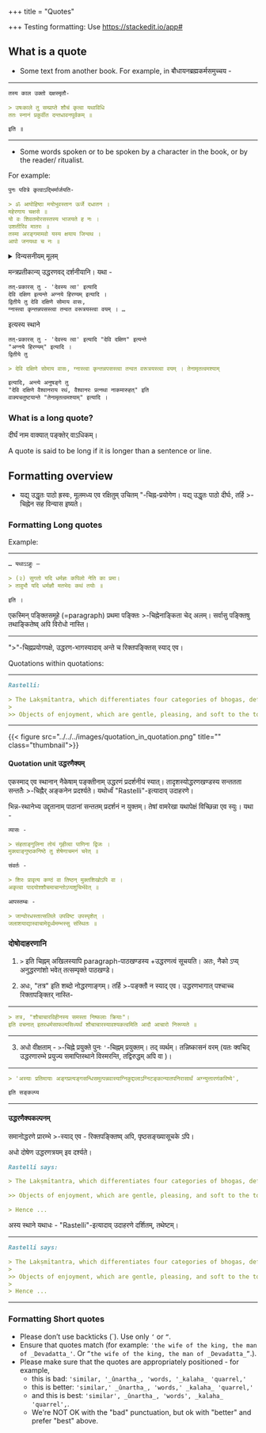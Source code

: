 +++
title = "Quotes"

+++
Testing formatting: Use https://stackedit.io/app#

## What is a quote
- Some text from another book. For example, in बौधायनब्रह्मकर्मसमुच्चय - 

__________________________
```markdown
तस्य काल उक्तो दक्षस्मृतौ-  

> उषःकाले तु सम्प्राप्ते शौचं कृत्वा यथाविधि  
ततः स्नानं प्रकुर्वीत दन्तधावनपूर्वकम् ॥ 

इति ॥  
```
__________________________

- Some words spoken or to be spoken by a character in the book, or by the reader/ ritualist.

For example:

```markdown
पुनः पवित्रे कृत्वाऽद्भिर्मार्जयति-   

> ॐ आपोहिष्ठा मयोभुवस्तान ऊर्जे दधातन ।  
महेरणाय चक्षसे ॥  
यो वः शिवतमोरसस्तस्य भाजयते ह नः ।  
उशतीरिव मातरः ॥  
तस्मा अरङ्गमामवो यस्य क्षयाय जिन्वथ ।  
आपो जनयथा च नः ॥
```

<details><summary>विन्यसनीयम् मूलम्</summary>
पुनः पवित्रे कृत्वाऽद्भिर्मार्जयति - ॐ आपोहिष्ठा मयोभुवस्तान ऊर्जे दधातन । महेरणाय चक्षसे ॥ यो वः शिवतमोरसस्तस्य भाजयते ह नः । उशतीरिव मातरः ॥ तस्मा अरङ्गमामवो यस्य क्षयाय जिन्वथ । आपो जनयथा च नः ॥
</details>


मन्त्रप्रतीकान्य् उद्धरणवद् दर्शनीयानि। यथा -

```markdown
तत्-प्रकारस् तु - 'देवस्य त्वा' इत्यादि  
देवि दक्षिण इत्यन्ते अग्नये हिरण्यम् इत्यादि ।  
द्वितीये तु देवि दक्षिणे सोमाय वासः,  
ग्नास्त्वा कृन्तन्नपसस्त्वा तन्वत वरूत्रयस्त्वा वयम् । …
```

इत्यस्य स्थाने

```markdown
तत्-प्रकारस् तु - 'देवस्य त्वा' इत्यादि "देवि दक्षिण" इत्यन्ते  
"अग्नये हिरण्यम्" इत्यादि ।  
द्वितीये तु

> देवि दक्षिणे सोमाय वासः, ग्नास्त्वा कृन्तन्नपसस्त्वा तन्वत वरूत्रयस्त्वा वयम् । तेनामृतत्वमश्याम्

इत्यादि, अन्त्ये अनुषङ्गे तु  
"देवि दक्षिणे वैश्वानराय रथं, वैश्वानरः प्रत्नथा नाकमारुहत्" इति  
वाक्यचतुष्टयान्ते "तेनामृतत्वमश्याम्" इत्यादि ।
```

### What is a long quote?
दीर्घं नाम वाक्यात् पङ्क्तेर् वाऽधिकम्।

A quote is said to be long if it is longer than a sentence or line.

## Formatting overview
- यद्य् उद्धृतः पाठो ह्रस्वः, मूलमध्य एव रक्षितुम् उचितम् "-चिह्न-प्रयोगेण। यद्य् उद्धृतः पाठो दीर्घः, तर्हि >-चिह्नेन सह विन्यास इष्यते।

### Formatting Long quotes
Example:

__________________________
```markdown
… यथाऽऽहुः —

> (२) सुगतो यदि धर्मज्ञः कपिलो नेति का प्रमा।  
> तावुभौ यदि धर्मज्ञौ मतभेदः कथं तयोः ॥ 

इति ।

```

एकस्मिन् पङ्क्तिसमूहे (=paragraph) प्रथमा पङ्क्तिः >-चिह्नेनाङ्किता चेद् अलम्। सर्वासु पङ्क्तिषु तथाङ्कितेष्व् अपि विरोधो नास्ति।
__________________________

">"-चिह्नप्रयोगपक्षे, उद्धरण-भागस्यादाव् अन्ते च रिक्तपङ्क्तिस् स्याद् एव।

Quotations within quotations:

__________________________
```markdown
Rastelli: 

> The Lakṣmītantra, which differentiates four categories of bhogas, defines sāmsparśika as follows: 
> 
>> Objects of enjoyment, which are gentle, pleasing, and soft to the touch, such as water used for washing the feet, arghya, and the throne, (all these) that satisfy the Unborn with touch are sāṃsparśikas. 
```
__________________________

{{< figure src="../../../images/quotation_in_quotation.png" title="" class="thumbnail">}}

#### Quotation unit उद्धरणैक्यम्
एकस्माद् एव स्थानान् नैकेषाम् पङ्क्तीनाम् उद्धरणं प्रदर्शनीयं स्यात्। तादृशस्योद्धरणखण्डस्य सन्ततता सन्ततैः >-चिह्नैर् अङ्कनेन प्रदर्श्यते। यथोर्ध्वं "Rastelli"-इत्यादाव् उदाहरणे। 

भिन्न-स्थानेभ्य उद्दृतानाम् पाठानां सन्ततम् प्रदर्शनं न युक्तम्। तेषां वामरेखा यथापेक्षं विच्छिन्ना एव स्युः। यथा -

```markdown
व्यासः - 

> संहताङ्गुलिना तोयं गृहीत्वा पाणिना द्विजः ।  
मुक्त्वाङ्गुष्ठकनिष्ठे तु शेषेणाचमनं चरेत् ॥  

संवर्तः -

> शिरः प्रावृत्य कण्ठं वा तिष्ठन् मुक्तशिखोऽपि वा ।  
अकृत्वा पादयोश्शौचमाचान्तोऽप्यशुचिर्भवेत् ॥

आपस्तम्बः - 

> जान्वोरधस्तात्सलिले उपविष्ट उपस्पृशेत् ।  
जलाशयाद्यास्वाचामेदूर्ध्वमम्भस्सु संस्थितः ॥ 
```

### दोषोदाहरणानि
1) `>` इति चिह्नम् अखिलस्यापि paragraph-पाठखण्डस्य +उद्धरणत्वं सूचयति। अतः, नैको ऽप्य् अनुद्धरणांशो भवेत् तत्सम्पृक्ते पाठखण्डे।

2) अधः, "तत्र" इति शब्दो नोद्धरणाङ्गम्। तर्हि >-पङ्क्तौ न स्याद् एव। उद्धरणभागात् पश्चाच्च रिक्तापङ्क्तिर् नास्ति-

__________________________
```markdown
> तत्र, "शौचाचारविहीनस्य समस्ता निष्फलाः क्रियाः"।
इति वचनात् इतरधर्मसाफल्यसिध्यर्थं शौचाचारस्यावश्यकत्वमिति आदौ आचारो निरूप्यते ॥
```
__________________________

3) अधो वीक्षताम् - `>`-चिह्ने प्रयुक्ते पुनः `'`-चिह्नम् प्रयुक्तम्। तद् व्यर्थम्। तन्निष्कासनं वरम् (यतः क्वचिद् उद्धरणारम्भे प्रयुज्य समाप्तिस्थाने विस्मरन्ति, तद्विरुद्धम् अपि वा )। 

__________________________
```markdown
> 'अस्याः प्रतिमायाः अङ्गप्रत्यङ्गसन्धिसमुत्पन्नवास्याग्निकुद्दालाऽग्निटङ्कान्यातपनिरासार्थं अग्न्युत्तारणंकरिष्ये', 

इति सङ्कल्प्य 
```
__________________________

#### उद्धरणैक्यकल्पनम्
समानोद्धरणे प्रारम्भे >-स्याद् एव - रिक्तपङ्क्तिष्व् अपि, पृष्ठसङ्ख्यासूचके ऽपि। 

अधो दोषेण उद्धरणत्रयम् इव दर्श्यते। 

```markdown
Rastelli says: 

> The Lakṣmītantra, which differentiates four categories of bhogas, defines sāmsparśika as follows: 

>> Objects of enjoyment, which are gentle, pleasing, and soft to the touch, such as water used for washing the feet, arghya, and the throne, (all these) that satisfy the Unborn with touch are sāṃsparśikas.

> Hence ...
```

अस्य स्थाने यथाधः - "Rastelli"-इत्यादाव् उदाहरणे दर्शितम्, तथेष्टम्।

__________________________
```markdown
Rastelli says: 

> The Lakṣmītantra, which differentiates four categories of bhogas, defines sāmsparśika as follows: 
>
>> Objects of enjoyment, which are gentle, pleasing, and soft to the touch, such as water used for washing the feet, arghya, and the throne, (all these) that satisfy the Unborn with touch are sāṃsparśikas.
>
> Hence ...
```
__________________________



### Formatting Short quotes
- Please don’t use backticks (\`). Use only `‘` or `“`.
- Ensure that quotes match (for example: `'the wife of the king, the man of _Devadatta_'`. Or `”the wife of the king, the man of _Devadatta_”`.). 
- Please make sure that the quotes are appropriately positioned - for example, 
  - this is bad: `'similar, '_ûnartha_, 'words, '_kalaha_ 'quarrel,'`
  - this is better: `'similar,' _ûnartha_, 'words,' _kalaha_ 'quarrel,'`
  - and this is best: `'similar', _ûnartha_, 'words', _kalaha_ 'quarrel',`. 
  - We're NOT OK with the "bad" punctuation, but ok with "better" and prefer "best" above.
  